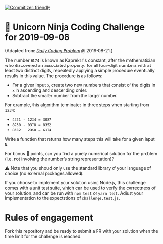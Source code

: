 [![Commitizen friendly](https://img.shields.io/badge/commitizen-friendly-brightgreen.svg)](http://commitizen.github.io/cz-cli/)

# :unicorn: Unicorn Ninja Coding Challenge for 2019-09-06

(Adapted from: [_Daily Coding Problem_](https://www.dailycodingproblem.com/) @ 2019-08-21.)

The number `6174` is known as Kaprekar's constant, after the mathematician who discovered an associated property: for all four-digit numbers with at least two distinct digits, repeatedly applying a simple procedure eventually results in this value. The procedure is as follows:

- For a given input `x`, create two new numbers that consist of the digits in `x` in ascending and descending order.
- Subtract the smaller number from the larger number.

For example, this algorithm terminates in three steps when starting from `1234`:

- `4321 - 1234 = 3087`
- `8730 - 0378 = 8352`
- `8532 - 2358 = 6174`

Write a function that returns how many steps this will take for a given input `N`.

For bonus :unicorn: points, can you find a purely numerical solution for the problem (i.e. not involving the number's string representation)?

:warning: Note that you should only use the standard library of your language of choice (no external packages allowed).

If you choose to implement your solution using Node.js, this challenge comes with a unit test suite, which can be used to verify the correctness of your solution, and can be run with `npm test` or `yarn test`. Adjust your implementation to the expectations of `challenge.test.js`.

# Rules of engagement

Fork this repository and be ready to submit a PR with your solution when the time limit for the challenge is reached.
